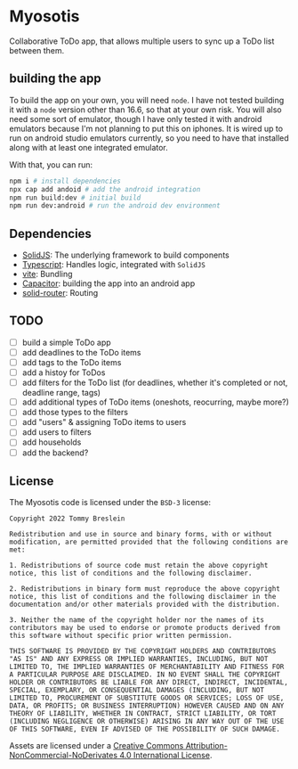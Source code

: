 # Myosotis

Collaborative ToDo app, that allows multiple users to sync up a ToDo list between them.

## building the app

To build the app on your own, you will need `node`.
I have not tested building it with a `node` version other than 16.6, so that at your own risk.
You will also need some sort of emulator, though I have only tested it with android emulators because I'm not planning to put this on iphones.
It is wired up to run on android studio emulators currently, so you need to have that installed along with at least one integrated emulator.

With that, you can run:

```bash
npm i # install dependencies
npx cap add andoid # add the android integration
npm run build:dev # initial build
npm run dev:android # run the android dev environment
```

## Dependencies

- [SolidJS](https://svelte.dev/): The underlying framework to build components
- [Typescript](https://www.typescriptlang.org/): Handles logic, integrated with `SolidJS`
- [vite](https://vitejs.dev/): Bundling
- [Capacitor](https://capacitorjs.com): building the app into an android app
- [solid-router](https://github.com/solidjs/solid-router): Routing

## TODO

- [ ] build a simple ToDo app
- [ ] add deadlines to the ToDo items
- [ ] add tags to the ToDo items
- [ ] add a histoy for ToDos
- [ ] add filters for the ToDo list (for deadlines, whether it's completed or not, deadline range, tags)
- [ ] add additional types of ToDo items (oneshots, reocurring, maybe more?)
- [ ] add those types to the filters
- [ ] add "users" & assigning ToDo items to users
- [ ] add users to filters
- [ ] add households
- [ ] add the backend?

## License

The Myosotis code is licensed under the `BSD-3` license:

```
Copyright 2022 Tommy Breslein

Redistribution and use in source and binary forms, with or without modification, are permitted provided that the following conditions are met:

1. Redistributions of source code must retain the above copyright notice, this list of conditions and the following disclaimer.

2. Redistributions in binary form must reproduce the above copyright notice, this list of conditions and the following disclaimer in the documentation and/or other materials provided with the distribution.

3. Neither the name of the copyright holder nor the names of its contributors may be used to endorse or promote products derived from this software without specific prior written permission.

THIS SOFTWARE IS PROVIDED BY THE COPYRIGHT HOLDERS AND CONTRIBUTORS "AS IS" AND ANY EXPRESS OR IMPLIED WARRANTIES, INCLUDING, BUT NOT LIMITED TO, THE IMPLIED WARRANTIES OF MERCHANTABILITY AND FITNESS FOR A PARTICULAR PURPOSE ARE DISCLAIMED. IN NO EVENT SHALL THE COPYRIGHT HOLDER OR CONTRIBUTORS BE LIABLE FOR ANY DIRECT, INDIRECT, INCIDENTAL, SPECIAL, EXEMPLARY, OR CONSEQUENTIAL DAMAGES (INCLUDING, BUT NOT LIMITED TO, PROCUREMENT OF SUBSTITUTE GOODS OR SERVICES; LOSS OF USE, DATA, OR PROFITS; OR BUSINESS INTERRUPTION) HOWEVER CAUSED AND ON ANY THEORY OF LIABILITY, WHETHER IN CONTRACT, STRICT LIABILITY, OR TORT (INCLUDING NEGLIGENCE OR OTHERWISE) ARISING IN ANY WAY OUT OF THE USE OF THIS SOFTWARE, EVEN IF ADVISED OF THE POSSIBILITY OF SUCH DAMAGE.
```

Assets are licensed under a [Creative Commons Attribution-NonCommercial-NoDerivates 4.0 International License](http://creativecommons.org/licenses/by-nc-nd/4.0/).
